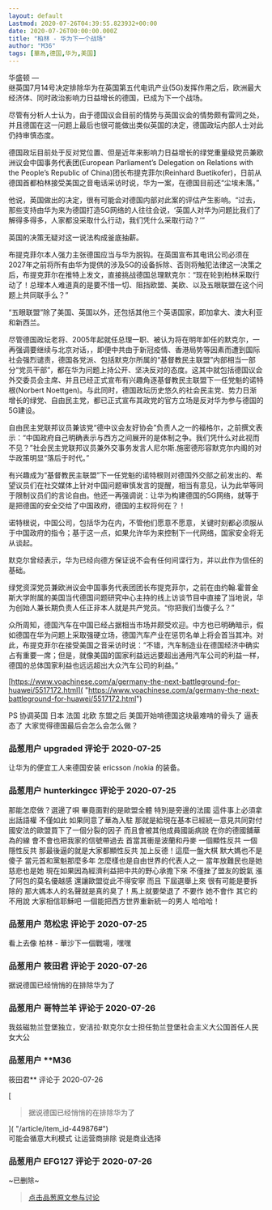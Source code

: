 ```yaml
---
layout: default
Lastmod: 2020-07-26T04:39:55.823932+00:00
date: 2020-07-26T00:00:00.000Z
title: "柏林 - 华为下一个战场"
author: "M36"
tags: [華為,德国,华为,美国]
---
```


华盛顿 —   
继英国7月14号决定排除华为在英国第五代电讯产业(5G)发挥作用之后，欧洲最大经济体、同时政治影响力日益增长的德国，已成为下一个战场。  
  
尽管有分析人士认为，由于德国议会目前的情势与英国议会的情势颇有雷同之处，并且德国在这一问题上最后也很可能做出类似英国的决定，德国政坛内部人士对此仍持审慎态度。  
  
德国政坛目前处于反对党位置、但是近年来影响力日益增长的绿党重量级党员兼欧洲议会中国事务代表团(European Parliament’s Delegation on Relations with the People’s Republic of China)团长布提克菲尔(Reinhard Buetikofer)，日前从德国首都柏林接受美国之音电话采访时说，华为一案，在德国目前还“尘埃未落。”  
  
他说，英国做出的决定，很有可能会对德国内部对此案的评估产生影响。“过去，那些支持由华为来为德国打造5G网络的人往往会说，‘英国人对华为问题比我们了解得多得多，人家都没采取什么行动，我们凭什么采取行动？’”  
  
英国的决策无疑对这一说法构成釜底抽薪。  
  
布提克菲尔本人强力主张德国应当与华为脱钩。在英国宣布其电讯公司必须在2027年之前将所有由华为提供的涉及5G的设备拆除、否则将触犯法律这一决策之后，布提克菲尔在推特上发文，直接挑战德国总理默克尔：“现在轮到柏林采取行动了！总理本人难道真的是要不惜一切、阻挡欧盟、美欧、以及五眼联盟在这个问题上共同联手么？”  
  
“五眼联盟”除了美国、英国以外，还包括其他三个英语国家，即加拿大、澳大利亚和新西兰。  
  
尽管德国政坛老将、2005年起就任总理一职、被认为将在明年卸任的默克尔，一再强调要继续与北京对话，，即便中共由于新冠疫情、香港局势等因素而遭到国际社会强烈谴责，德国各党派、包括默克尔所属的“基督教民主联盟”内部相当一部分“党员干部”，都在华为问题上持公开、坚决反对的态度。这其中就包括德国议会外交委员会主席、并且已经正式宣布有兴趣角逐基督教民主联盟下一任党魁的诺特根(Norbert Noettgen)。与此同时，德国政坛历史悠久的社会民主党、势力日渐增长的绿党、自由民主党，都已正式宣布其政党的官方立场是反对华为参与德国的5G建设。  
  
自由民主党联邦议员兼该党“德中议会友好协会”负责人之一的福格尔，之前撰文表示：“中国政府自己明确表示与西方之间展开的是体制之争。我们凭什么对此视而不见？”社会民主党联邦议员兼外交事务发言人尼尔斯.施密德形容默克尔内阁的对华政策明显“落后于时代。”  
  
有兴趣成为“基督教民主联盟”下一任党魁的诺特根则对德国外交部之前发出的、希望议员们在社交媒体上针对中国问题审慎发言的提醒，相当有意见，认为此举等同于限制议员们的言论自由。他还一再强调说：让华为构建德国的5G网络，就等于是把德国的安全交给了中国政府，德国的主权将何在？！  
  
诺特根说，中国公司，包括华为在内，不管他们愿意不愿意，关键时刻都必须服从于中国政府的指令；基于这一点，如果允许华为来控制下一代网络，国家安全将无从谈起。  
  
默克尔曾经表示，华为已经向德方保证说不会有任何间谍行为，并以此作为信任的基础。  
  
绿党资深党员兼欧洲议会中国事务代表团团长布提克菲尔，之前在由约翰.霍普金斯大学附属的美国当代德国问题研究中心主持的线上访谈节目中直接了当地说，华为创始人兼长期负责人任正非本人就是共产党员。“你把我们当傻子么？”  
  
众所周知，德国汽车在中国已经占据相当市场并颇受欢迎。中方也已明确暗示，假如德国在华为问题上采取强硬立场，德国汽车产业在惩罚名单上将会首当其冲。对此，布提克菲尔在接受美国之音采访时说：“不错，汽车制造业在德国经济中确实占有重要一席；但是，就像美国的国家利益远远要超出通用汽车公司的利益一样，德国的总体国家利益也远远超出大众汽车公司的利益。”  
  
[https://www.voachinese.com/a/germany-the-next-battleground-for-huawei/5517172.html]( "https://www.voachinese.com/a/germany-the-next-battleground-for-huawei/5517172.html")  
  
PS 协调英国 日本 法国 北欧 东盟之后 美国开始啃德国这块最难啃的骨头了 逼表态了 大家觉得德国最后会怎么会怎么做？

            
### 品葱用户 **upgraded** 评论于 2020-07-25
        
让华为的便宜工人来德国安装 ericsson /nokia 的装备。
        


            
### 品葱用户 **hunterkingcc** 评论于 2020-07-25
        
那能怎麼做？選邊了唄 畢竟面對的是歐盟全體 特別是旁邊的法國 這件事上必須拿出話語權 不僅如此 如果同意了華為入駐 那就是給現在基本已經統一意見共同對付國安法的歐盟買下了一個分裂的因子 而且會被其他成員國詬病說 在你的德國舖華為的線 會不會也把我家的信號帶過去 首當其衝是波蘭和丹麥 一個顯性反共 一個隱性反共 那最後逼的就是大家都顯性反共 加上反德！這麼一盤大棋 默大媽也不是傻子 當元首和黨魁那麼多年 怎麼樣也是自由世界的代表人之一 當年放難民也是她 慈悲也是她 現在如果因為經濟利益把中共的野心承擔下來 不僅挫了盟友的銳氣 漲了阿包的莫名優越感 還讓歐盟從此不得安寧 而且 下屆選舉上來 很有可能是要拆除的 那大媽本人的名聲就是真的臭了！馬上就要榮退了 不要作 她不會作 其它的不用說 大家相信耶穌吧 一個能把西方世界重新統一的男人 哈哈哈！
        


            
### 品葱用户 **范松忠** 评论于 2020-07-25
        
看上去像 柏林 - 華沙下一個戰場，嘿嘿
        


            
### 品葱用户 **筱田君** 评论于 2020-07-26
        
据说德国已经悄悄的在排除华为了
        


            
### 品葱用户 **哥特兰羊** 评论于 2020-07-26
        
我兹磁勃兰登堡独立，安洁拉·默克尔女士担任勃兰登堡社会主义大公国首任人民女大公
        


            
### 品葱用户 **M36 
筱田君** 评论于 2020-07-26
        
[

> 据说德国已经悄悄的在排除华为了

]( "/article/item_id-449876#")  
可能会循意大利模式 让运营商排除 说是商业选择
        


            
### 品葱用户 **EFG127** 评论于 2020-07-26
        
~已删除~
        






> [点击品葱原文参与讨论](https://pincong.rocks/article/22072)

